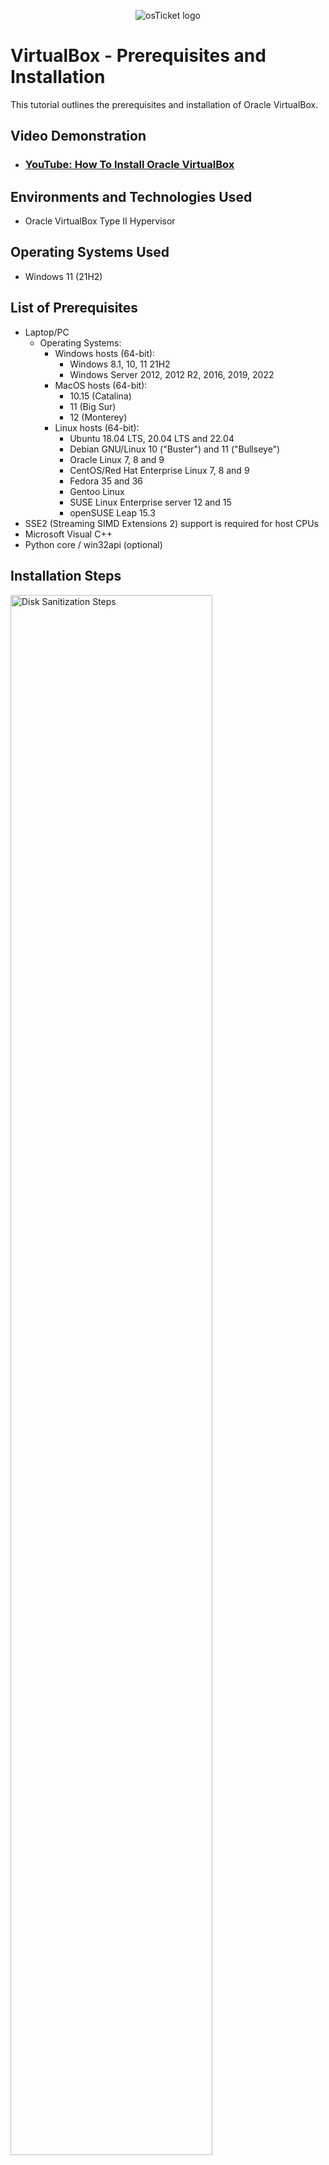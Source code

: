 <p align="center">
<img src="https://i.imgur.com/zpBa6HB.png" alt="osTicket logo"/>
</p>

<h1>VirtualBox - Prerequisites and Installation</h1>
This tutorial outlines the prerequisites and installation of Oracle VirtualBox.<br />


<h2>Video Demonstration</h2>

- ### [YouTube: How To Install Oracle VirtualBox](https://youtu.be/WWSpYh9DgrI)

<h2>Environments and Technologies Used</h2>

- Oracle VirtualBox Type II Hypervisor

<h2>Operating Systems Used </h2>

- Windows 11</b> (21H2)

<h2>List of Prerequisites</h2>

- Laptop/PC
  - Operating Systems:
    - Windows hosts (64-bit):
      - Windows 8.1, 10, 11 21H2
      - Windows Server 2012, 2012 R2, 2016, 2019, 2022
    - MacOS hosts (64-bit):
      - 10.15 (Catalina)
      - 11 (Big Sur)
      - 12 (Monterey)
    - Linux hosts (64-bit):
      - Ubuntu 18.04 LTS, 20.04 LTS and 22.04
      - Debian GNU/Linux 10 ("Buster") and 11 ("Bullseye")
      - Oracle Linux 7, 8 and 9
      - CentOS/Red Hat Enterprise Linux 7, 8 and 9
      - Fedora 35 and 36
      - Gentoo Linux
      - SUSE Linux Enterprise server 12 and 15
      - openSUSE Leap 15.3
- SSE2 (Streaming SIMD Extensions 2) support is required for host CPUs
- Microsoft Visual C++
- Python core / win32api (optional)

<h2>Installation Steps</h2>

<p>
<img src="https://i.imgur.com/BLEiEBw.png" height="80%" width="80%" alt="Disk Sanitization Steps"/>
</p>
<p>
Navigate to https://www.virtualbox.org and click on the 'Download VirtualBox 7.0' icon
</p>
<br />

<p>
<img src="https://i.imgur.com/ZYgFDfI.png" height="80%" width="80%" alt="Disk Sanitization Steps"/>
</p>
<p>
Select the corresponding host platform.  In other words, which operating system (OS) are you running on your host (physical) machine?
</p>
<br />

<p>
<img src="https://i.imgur.com/uMexifV.png" height="80%" width="80%" alt="Disk Sanitization Steps"/>
</p>
<p>
Download VirtualBox Extension Pack.  Does not matter which OS you're running.
</p>
<br />

<p>
<img src="https://i.imgur.com/VFSCsOk.png" height="80%" width="80%" alt="Disk Sanitization Steps"/>
</p>
<p>
Navigate to your Control Pannel and select Programs and Features.
</p>
<br />

<p>
<img src="https://i.imgur.com/LTvJsWT.png" height="80%" width="80%" alt="Disk Sanitization Steps"/>
</p>
<p>
Look for Microsoft Visual C++
</p>
<br />

<p>
<img src="https://i.imgur.com/FSBsvkL.png" height="80%" width="80%" alt="Disk Sanitization Steps"/>
</p>
<p>
If you do not have Microsoft Visual C++, then go to https://www.google.com and search for Microsoft Visual C++
</p>
<br />

<p>
<img src="https://i.imgur.com/bAYfHLG.png" height="80%" width="80%" alt="Disk Sanitization Steps"/>
</p>
<p>
Select the link that that shows Latest supported Visual C++ Redistributable downloads and select X64.
</p>
<br />

<p>
<img src="https://i.imgur.com/uqW4fqR.png" height="80%" width="80%" alt="Disk Sanitization Steps"/>
</p>
<p>
Once you have downloaded C++,launch the .exe file in order to install it.
</p>
<br />

<p>
<img src="https://i.imgur.com/ZzVqSPM.png" height="80%" width="80%" alt="Disk Sanitization Steps"/>
</p>
<p>
This step is optional.  If you don't have Python, go to https://www.python.org and hover your cursor over the 'Downloads' section and select 'Download Python 3.11.1
</p>
<br />

<p>
<img src="https://i.imgur.com/5qwLj8R.png" height="80%" width="80%" alt="Disk Sanitization Steps"/>
</p>
<p>
Launch the setup wizard for Python. MAKE SURE TO SELECT 'Add pythor.exe to PATH'
</p>
<br />

<p>
<img src="https://i.imgur.com/k6bF6Pl.png" height="80%" width="80%" alt="Disk Sanitization Steps"/>
</p>
<p>
After successful installation of Python, launch your command prompt (CMD) and run it as an Administrator
</p>
<br />

<p>
<img src="https://i.imgur.com/ttaxygO.png" height="80%" width="80%" alt="Disk Sanitization Steps"/>
</p>
<p>
In CMD, type the following command and press enter: pip install pywin32
</p>
<br />

<p>
<img src="https://i.imgur.com/G5s94Xm.png" height="80%" width="80%" alt="Disk Sanitization Steps"/>
</p>
<p>
If successful, you will get a reply that states: 'Succesfully installed pywin32-.05.  If unable to install, make sure you're running as an administrator.
</p>
<br />

<p>
<img src="https://i.imgur.com/0Eao4JG.png" height="80%" width="80%" alt="Disk Sanitization Steps"/>
</p>
<p>
Next, you will launch the setup wizard for VirtualBox.  The application file will be in your 'Downloads' folder
</p>
<br />

<p>
<img src="https://i.imgur.com/UOdm7U9.png" height="80%" width="80%" alt="Disk Sanitization Steps"/>
</p>
<p>
The next four steps will be to select 'Next'
</p>
<br />

<p>
<img src="https://i.imgur.com/sCTxEWv.png" height="80%" width="80%" alt="Disk Sanitization Steps"/>
</p>
<p>
Here you will select the file loacation that you want VirtualBox to be saved in.  Select 'Next'
</p>
<br />

<p>
<img src="https://i.imgur.com/MEC1bsS.png" height="80%" width="80%" alt="Disk Sanitization Steps"/>
</p>
<p>
Network Interface Warning.  Select 'Yes'
</p>
<br />

<p>
<img src="https://i.imgur.com/SXcbcip.png" height="80%" width="80%" alt="Disk Sanitization Steps"/>
</p>
<p>
The installation wizard is now ready to begin installation.  Select 'Install'
</p>
<br />

<p>
<img src="https://i.imgur.com/ks1GMcd.png" height="80%" width="80%" alt="Disk Sanitization Steps"/>
</p>
<p>
Installation is complete.  UNSELECT 'Start Oracle VM VirtualBox' and click 'Finish'
</p>
<br />

<p>
<img src="https://i.imgur.com/1Cy2ihq.png" height="80%" width="80%" alt="Disk Sanitization Steps"/>
</p>
<p>
Go back to your 'Downloads' folder and open the Oracle_VM_VirtualBox_Extension_Pack
</p>
<br />

<p>
<img src="https://i.imgur.com/FXiJLG6.png" height="80%" width="80%" alt="Disk Sanitization Steps"/>
</p>
<p>
Once you launch the Extension Pack, select Install
</p>
<br />

<p>
<img src="https://i.imgur.com/8YM70eV.png" height="80%" width="80%" alt="Disk Sanitization Steps"/>
</p>
<p>
Scroll to the bottom of the license and select 'I Agree'
</p>
<br />

<p>
<img src="https://i.imgur.com/unpgiis.png" height="80%" width="80%" alt="Disk Sanitization Steps"/>
</p>
<p>
You are now complete with the installation process of Oracle VirtualBox
</p>
<br />
